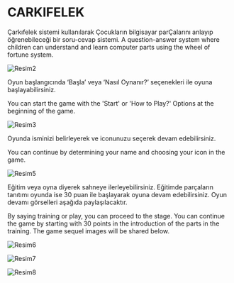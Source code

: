 # CARKIFELEK
Çarkıfelek sistemi kullanılarak Çocukların bilgisayar parÇalarını anlayıp öğrenebileceği bir soru-cevap sistemi. A question-answer system where children can understand and learn computer parts using the wheel of fortune system.

![Resim2](https://user-images.githubusercontent.com/45763003/98546043-6a1b7800-22a7-11eb-8927-9590ef5903a4.png)

Oyun başlangıcında ‘Başla’ veya ‘Nasıl Oynanır?’ seçenekleri ile oyuna başlayabilirsiniz.

You can start the game with the 'Start' or 'How to Play?' Options at the beginning of the game.


![Resim3](https://user-images.githubusercontent.com/45763003/98546045-6ab40e80-22a7-11eb-827f-6c40249a5638.png)

Oyunda isminizi belirleyerek ve iconunuzu seçerek devam edebilirsiniz.

You can continue by determining your name and choosing your icon in the game.


![Resim5](https://user-images.githubusercontent.com/45763003/98546047-6b4ca500-22a7-11eb-984d-769712dc2f4d.png)

Eğitim veya oyna diyerek sahneye ilerleyebilirsiniz. Eğitimde parçaların tanıtımı oyunda ise 30 puan ile başlayarak oyuna devam edebilirsiniz. Oyun devamı görselleri aşağıda paylaşılacaktır.


By saying training or play, you can proceed to the stage. You can continue the game by starting with 30 points in the introduction of the parts in the training. The game sequel images will be shared below.



![Resim6](https://user-images.githubusercontent.com/45763003/98546049-6b4ca500-22a7-11eb-92d6-72d48d08951b.png)


![Resim7](https://user-images.githubusercontent.com/45763003/98546050-6be53b80-22a7-11eb-9e4d-1f12aee19c98.png)

![Resim8](https://user-images.githubusercontent.com/45763003/98546052-6be53b80-22a7-11eb-921d-52406fbc237d.png)

